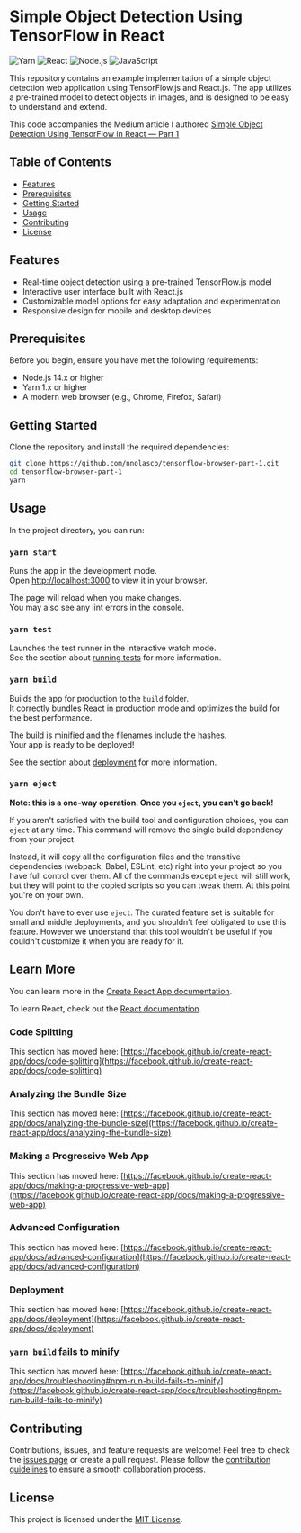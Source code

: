 # Simple Object Detection Using TensorFlow in React

![Yarn](https://img.shields.io/badge/Yarn-%3E%3D%201.x-blue)
![React](https://img.shields.io/badge/React-%5E17.x-61DAFB?logo=react&logoColor=white)
![Node.js](https://img.shields.io/badge/Node.js-%3E%3D%2014.x-green)
![JavaScript](https://img.shields.io/badge/language-JavaScript-yellow)

This repository contains an example implementation of a simple object detection web application using TensorFlow.js and React.js. The app utilizes a pre-trained model to detect objects in images, and is designed to be easy to understand and extend.

This code accompanies the Medium article I authored [Simple Object Detection Using TensorFlow in React — Part 1](https://medium.com/@normnolasco/simple-object-detection-using-tensorflow-in-react-part-1-2c62c7e97cb1)

## Table of Contents

- [Features](#features)
- [Prerequisites](#prerequisites)
- [Getting Started](#getting-started)
- [Usage](#usage)
- [Contributing](#contributing)
- [License](#license)

## Features

- Real-time object detection using a pre-trained TensorFlow.js model
- Interactive user interface built with React.js
- Customizable model options for easy adaptation and experimentation
- Responsive design for mobile and desktop devices

## Prerequisites

Before you begin, ensure you have met the following requirements:

- Node.js 14.x or higher
- Yarn 1.x or higher
- A modern web browser (e.g., Chrome, Firefox, Safari)

## Getting Started

Clone the repository and install the required dependencies:

```bash
git clone https://github.com/nnolasco/tensorflow-browser-part-1.git
cd tensorflow-browser-part-1
yarn
```

## Usage

In the project directory, you can run:

### `yarn start`

Runs the app in the development mode.\
Open [http://localhost:3000](http://localhost:3000) to view it in your browser.

The page will reload when you make changes.\
You may also see any lint errors in the console.

### `yarn test`

Launches the test runner in the interactive watch mode.\
See the section about [running tests](https://facebook.github.io/create-react-app/docs/running-tests) for more information.

### `yarn build`

Builds the app for production to the `build` folder.\
It correctly bundles React in production mode and optimizes the build for the best performance.

The build is minified and the filenames include the hashes.\
Your app is ready to be deployed!

See the section about [deployment](https://facebook.github.io/create-react-app/docs/deployment) for more information.

### `yarn eject`

**Note: this is a one-way operation. Once you `eject`, you can't go back!**

If you aren't satisfied with the build tool and configuration choices, you can `eject` at any time. This command will remove the single build dependency from your project.

Instead, it will copy all the configuration files and the transitive dependencies (webpack, Babel, ESLint, etc) right into your project so you have full control over them. All of the commands except `eject` will still work, but they will point to the copied scripts so you can tweak them. At this point you're on your own.

You don't have to ever use `eject`. The curated feature set is suitable for small and middle deployments, and you shouldn't feel obligated to use this feature. However we understand that this tool wouldn't be useful if you couldn't customize it when you are ready for it.

## Learn More

You can learn more in the [Create React App documentation](https://facebook.github.io/create-react-app/docs/getting-started).

To learn React, check out the [React documentation](https://reactjs.org/).

### Code Splitting

This section has moved here: [https://facebook.github.io/create-react-app/docs/code-splitting](https://facebook.github.io/create-react-app/docs/code-splitting)

### Analyzing the Bundle Size

This section has moved here: [https://facebook.github.io/create-react-app/docs/analyzing-the-bundle-size](https://facebook.github.io/create-react-app/docs/analyzing-the-bundle-size)

### Making a Progressive Web App

This section has moved here: [https://facebook.github.io/create-react-app/docs/making-a-progressive-web-app](https://facebook.github.io/create-react-app/docs/making-a-progressive-web-app)

### Advanced Configuration

This section has moved here: [https://facebook.github.io/create-react-app/docs/advanced-configuration](https://facebook.github.io/create-react-app/docs/advanced-configuration)

### Deployment

This section has moved here: [https://facebook.github.io/create-react-app/docs/deployment](https://facebook.github.io/create-react-app/docs/deployment)

### `yarn build` fails to minify

This section has moved here: [https://facebook.github.io/create-react-app/docs/troubleshooting#npm-run-build-fails-to-minify](https://facebook.github.io/create-react-app/docs/troubleshooting#npm-run-build-fails-to-minify)

## Contributing

Contributions, issues, and feature requests are welcome! Feel free to check the [issues page](https://github.com/nnolasco/tensorflow-browser-part-1/issues) or create a pull request. Please follow the [contribution guidelines](contributing.md) to ensure a smooth collaboration process.

## License

This project is licensed under the [MIT License](LICENSE.md).